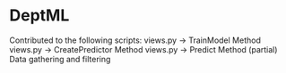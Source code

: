 # DeptML
Contributed to the following scripts:
views.py -> TrainModel Method
views.py -> CreatePredictor Method
views.py -> Predict Method (partial)
Data gathering and filtering


